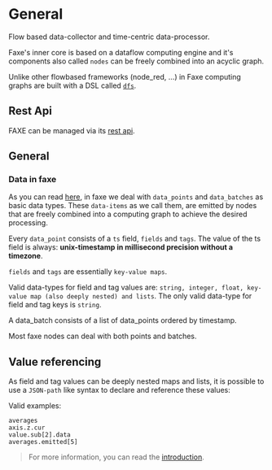 # General

Flow based data-collector and time-centric data-processor.

Faxe's inner core is based on a dataflow computing engine and it's components also called `nodes` can be
freely combined into an acyclic graph.

Unlike other flowbased frameworks (node_red, ...) in Faxe computing graphs are built with a DSL called [`dfs`](dfs_script_language/index.md). 


## Rest Api

FAXE can be managed via its [rest api](./faxe_rest_api.html).


## General

### Data in faxe

As you can read [here](introduction.md#data), in faxe we deal with `data_points` and `data_batches` as basic data types. 
These `data-items` as we call them, are emitted by nodes that are freely combined into a computing graph to achieve the desired processing.

Every `data_point` consists of a `ts` field, `fields` and `tags`.
The value of the ts field is always: **unix-timestamp in millisecond precision without a timezone**.

`fields` and `tags` are essentially `key-value maps`.

Valid data-types for field and tag values are: `string, integer, float, key-value map (also deeply nested) and lists`. 
The only valid data-type for field and tag keys is `string`.

A data_batch consists of a list of data_points ordered by timestamp.

Most faxe nodes can deal with both points and batches. 



## Value referencing


As field and tag values can be deeply nested maps and lists, it is possible to use a `JSON-path` like syntax
to declare and reference these values:

Valid examples:

    averages
    axis.z.cur
    value.sub[2].data
    averages.emitted[5]

> For more information, you can read the [introduction](introduction.md).